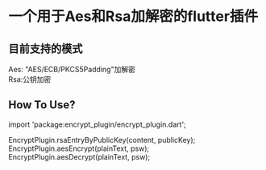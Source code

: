 # 一个用于Aes和Rsa加解密的flutter插件
## 目前支持的模式
  Aes: "AES/ECB/PKCS5Padding"加解密  
  Rsa:公钥加密

## How To Use?
 import 'package:encrypt_plugin/encrypt_plugin.dart';

 EncryptPlugin.rsaEntryByPublicKey(content, publicKey);
 EncryptPlugin.aesEncrypt(plainText, psw);
 EncryptPlugin.aesDecrypt(plainText, psw);
